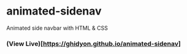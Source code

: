 # animated-sidenav
Animated side navbar with HTML &amp; CSS

### (View Live)[https://ghidyon.github.io/animated-sidenav]

